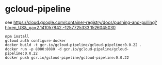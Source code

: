 # gcloud-pipeline

see https://cloud.google.com/container-registry/docs/pushing-and-pulling?hl=en_US&_ga=2.141057842.-1257725333.1526045030

```
npm install 
gcloud auth configure-docker
docker build -t gcr.io/gcloud-pipeline/gcloud-pipeline:0.0.22 .   
docker run -p 8080:8080 -d gcr.io/gcloud-pipeline/gcloud-pipeline:0.0.22
docker push gcr.io/gcloud-pipeline/gcloud-pipeline:0.0.22